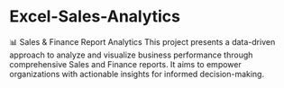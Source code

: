 # Excel-Sales-Analytics
📊 Sales &amp; Finance Report Analytics This project presents a data-driven approach to analyze and visualize business performance through comprehensive Sales and Finance reports. It aims to empower organizations with actionable insights for informed decision-making.
